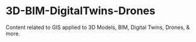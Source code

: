 # 3D-BIM-DigitalTwins-Drones
Content related to GIS applied to 3D Models, BIM, Digital Twins, Drones, & more.
